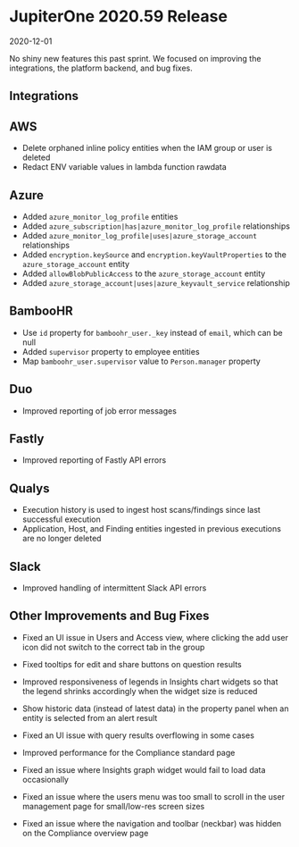 # JupiterOne 2020.59 Release

2020-12-01

No shiny new features this past sprint. We focused on improving the
integrations, the platform backend, and bug fixes.

## Integrations

## AWS

- Delete orphaned inline policy entities when the IAM group or user is deleted
- Redact ENV variable values in lambda function rawdata

## Azure

- Added `azure_monitor_log_profile` entities
- Added `azure_subscription|has|azure_monitor_log_profile` relationships
- Added `azure_monitor_log_profile|uses|azure_storage_account` relationships
- Added `encryption.keySource` and `encryption.keyVaultProperties` to the `azure_storage_account` entity
- Added `allowBlobPublicAccess` to the `azure_storage_account` entity
- Added `azure_storage_account|uses|azure_keyvault_service` relationship

## BambooHR

- Use `id` property for `bamboohr_user._key` instead of `email`, which can be null
- Added `supervisor` property to employee entities
- Map `bamboohr_user.supervisor` value to `Person.manager` property

## Duo

- Improved reporting of job error messages

## Fastly

- Improved reporting of Fastly API errors

## Qualys

- Execution history is used to ingest host scans/findings since last successful execution
- Application, Host, and Finding entities ingested in previous executions are no longer deleted

## Slack

- Improved handling of intermittent Slack API errors

## Other Improvements and Bug Fixes

- Fixed an UI issue in Users and Access view, where clicking the add user icon
  did not switch to the correct tab in the group

- Fixed tooltips for edit and share buttons on question results
  
- Improved responsiveness of legends in Insights chart widgets so that the
  legend shrinks accordingly when the widget size is reduced

- Show historic data (instead of latest data) in the property panel when an
  entity is selected from an alert result

- Fixed an UI issue with query results overflowing in some cases
  
- Improved performance for the Compliance standard page

- Fixed an issue where Insights graph widget would fail to load data occasionally

- Fixed an issue where the users menu was too small to scroll in the user
  management page for small/low-res screen sizes

- Fixed an issue where the navigation and toolbar (neckbar) was hidden on the
  Compliance overview page
